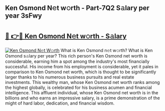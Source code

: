 ## Ken Osmond N𝚎t w𝚘rth - Part-7Q2 S𝚊lary per year 3sFwy

# <h2><a href="http://gc00sx.nevu.top/?p=Ken+Osmond">🔗 👉🔴 Ken Osmond N𝚎t w𝚘rth - S𝚊lary</a></h2>

[![Ken Osmond N𝚎t W𝚘rth](https://i.imgur.com/Oavwk0R.jpeg)](http://gc00sx.nevu.top/?p=Ken+Osmond)
What is Ken Osmond n𝚎t w𝚘rth? What is Ken Osmond s𝚊lary per year?
This rich person's Ken Osmond net worth is considerable, earning him a spot among the industry's most financially successful. His income from his employment is considerable, yet it pales in comparison to Ken Osmond net worth, which is thought to be significantly larger thanks to his numerous business pursuits and real estate investments. This wealthy man, whose Ken Osmond net worth ranks among the highest globally, is celebrated for his business acumen and financial intelligence. This affluent individual, whose Ken Osmond net worth is in the billions and who earns an impressive salary, is a prime demonstration of the might of hard labor, dedication, and financial wisdom.
